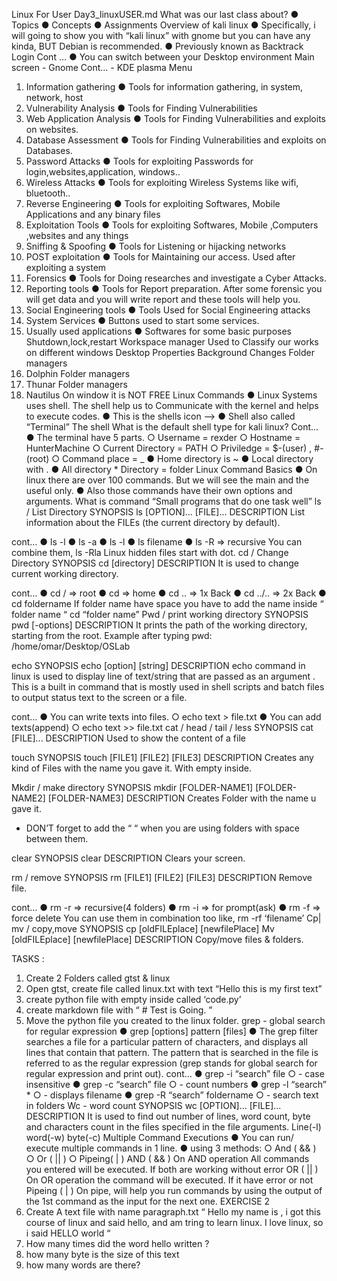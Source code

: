 Linux For User
Day3_linuxUSER.md
What was our last class about?
● Topics
● Concepts
● Assignments
Overview of kali linux
● Specifically, i will going to show you with
“kali linux” with gnome but you can have
any kinda, BUT Debian is recommended.
● Previously known as Backtrack
Login
Cont …
● You can switch between your
Desktop environment
Main screen - Gnome
Cont… - KDE plasma
Menu
1) Information gathering
● Tools for information
gathering, in system,
network, host
2) Vulnerability Analysis
● Tools for Finding
Vulnerabilities
3) Web Application Analysis
● Tools for Finding
Vulnerabilities and
exploits on websites.
4) Database Assessment
● Tools for Finding
Vulnerabilities and
exploits on Databases.
5) Password Attacks
● Tools for exploiting
Passwords for
login,websites,application,
windows..
6) Wireless Attacks
● Tools for exploiting
Wireless Systems like wifi,
bluetooth..
7) Reverse Engineering
● Tools for exploiting
Softwares, Mobile
Applications and any
binary files
8) Exploitation Tools
● Tools for exploiting
Softwares, Mobile
,Computers ,websites and
any things
9) Sniffing & Spoofing
● Tools for Listening or
hijacking networks
10) POST exploitation
● Tools for Maintaining our
access. Used after
exploiting a system
11) Forensics
● Tools for Doing researches
and investigate a Cyber
Attacks.
12) Reporting tools
● Tools for Report
preparation. After some
forensic you will get data
and you will write report
and these tools will help
you.
13) Social Engineering tools
● Tools Used for Social
Engineering attacks
14) System Services
● Buttons used to start some
services.
15) Usually used applications
● Softwares for some basic
purposes
Shutdown,lock,restart
Workspace manager
Used to Classify our works on different
windows
Desktop Properties
Background Changes
Folder managers
1) Dolphin
Folder managers
2) Thunar
Folder managers
3) Nautilus
On window it is NOT FREE
Linux Commands
● Linux Systems uses shell. The shell help us to
Communicate with the kernel and helps to execute
codes.
● This is the shells icon —->
● Shell also called “Terminal” 
The shell
What is the default shell type for kali linux?
Cont…
● The terminal have 5 parts.
○ Username = rexder
○ Hostname = HunterMachine
○ Current Directory = PATH
○ Priviledge = $-(user) , #-(root)
○ Command place = _
● Home directory is ~
● Local directory with .
● All directory *
Directory = folder
Linux Command Basics
● On linux there are over 100
commands. But we will see
the main and the useful
only.
● Also those commands have
their own options and
arguments.
What is command
“Small programs that
do one task well”
ls / List Directory
SYNOPSIS
 ls [OPTION]... [FILE]...
DESCRIPTION
 List information about the FILEs (the
current directory by default).
 
cont…
● ls -l
● ls -a
● ls -l
● ls filename
● ls -R => recursive
You can combine them, ls -Rla
Linux hidden files start with dot.
cd / Change Directory
SYNOPSIS
 cd [directory]
DESCRIPTION
 It is used to change current working
directory.
 
cont…
● cd / => root
● cd => home
● cd .. => 1x Back
● cd ../.. => 2x Back
● cd foldername
If folder name have space you
have to add the name inside “
folder name “
cd “folder name”
Pwd / print working directory
SYNOPSIS
 pwd [-options]
DESCRIPTION
 It prints the path of the working directory,
starting from the root.
Example after typing pwd:
/home/omar/Desktop/OSLab
 
echo
SYNOPSIS
 echo [option] [string]
DESCRIPTION
 echo command in linux is used to
display line of text/string that are
passed as an argument . This is a built
in command that is mostly used in
shell scripts and batch files to output
status text to the screen or a file.

cont…
● You can write texts into
files.
○ echo text > file.txt
● You can add texts(append)
○ echo text >> file.txt
cat / head / tail / less
SYNOPSIS
 cat [FILE]...
DESCRIPTION
 Used to show the content of a file
 
touch
SYNOPSIS
 touch [FILE1] [FILE2] [FILE3]
DESCRIPTION
 Creates any kind of Files with the name
you gave it. With empty inside.
 
Mkdir / make directory
SYNOPSIS
 mkdir [FOLDER-NAME1]
[FOLDER-NAME2] [FOLDER-NAME3]
DESCRIPTION
 Creates Folder with the name u gave it.
- DON’T forget to add the “ “ when you
are using folders with space between
them.
 
clear
SYNOPSIS
 clear
DESCRIPTION
 Clears your screen.
 
rm / remove
SYNOPSIS
 rm [FILE1] [FILE2] [FILE3]
DESCRIPTION
 Remove file.
 
cont…
● rm -r => recursive(4 folders)
● rm -i => for prompt(ask)
● rm -f => force delete
You can use them in combination
too like, rm -rf ‘filename’
Cp| mv / copy,move
SYNOPSIS
 cp [oldFILEplace] [newfilePlace]
 Mv [oldFILEplace] [newfilePlace]
DESCRIPTION
 Copy/move files & folders.

TASKS :
1) Create 2 Folders called gtst & linux
2) Open gtst, create file called linux.txt with text “Hello
this is my first text”
3) create python file with empty inside called ‘code.py’
4) create markdown file with “ # Test is Going. ”
5) Move the python file you created to the linux folder.
grep - global search for regular expression
● grep [options] pattern [files]
● The grep filter searches a file for a
particular pattern of characters, and
displays all lines that contain that pattern.
The pattern that is searched in the file is
referred to as the regular expression (grep
stands for global search for regular
expression and print out).
cont…
● grep -i “search” file
○ - case insensitive
● grep -c “search” file
○ - count numbers
● grep -l “search” *
○ - displays filename
● grep -R “search” foldername
○ - search text in folders
Wc - word count
SYNOPSIS
 wc [OPTION]... [FILE]...
DESCRIPTION
 It is used to find out number of lines,
word count, byte and characters count in
the files specified in the file arguments.
Line(-l) word(-w) byte(-c) 
Multiple Command Executions
● You can run/ execute multiple commands in 1 line.
● using 3 methods:
○ And ( && )
○ Or ( || )
○ Pipeing( | )
AND ( && )
On AND operation All
commands you entered will be
executed. If both are working
without error
OR ( || )
On OR operation the
command will be executed. If it
have error or not 
Pipeing ( | )
On pipe, will help you run
commands by using the output
of the 1st command as the
input for the next one.
EXERCISE 2
1) Create A text file with name paragraph.txt
“ Hello my name is <Yourname>, i got this course of linux and
said hello, and am tring to learn linux. I love linux, so i said HELLO
world “
2) How many times did the word hello written ?
3) how many byte is the size of this text
4) how many words are there?